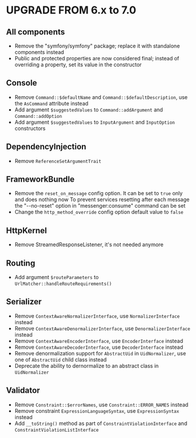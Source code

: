 UPGRADE FROM 6.x to 7.0
=======================

All components
--------------

 * Remove the "symfony/symfony" package; replace it with standalone components instead
 * Public and protected properties are now considered final;
   instead of overriding a property, set its value in the constructor

Console
-------

 * Remove `Command::$defaultName` and `Command::$defaultDescription`, use the `AsCommand` attribute instead
 * Add argument `$suggestedValues` to `Command::addArgument` and `Command::addOption`
 * Add argument `$suggestedValues` to `InputArgument` and `InputOption` constructors

DependencyInjection
-------------------

 * Remove `ReferenceSetArgumentTrait`

FrameworkBundle
---------------

 * Remove the `reset_on_message` config option. It can be set to `true` only and does nothing now
   To prevent services resetting after each message the "--no-reset" option in "messenger:consume" command can be set
 * Change the `http_method_override` config option default value to `false`

HttpKernel
----------

 * Remove StreamedResponseListener, it's not needed anymore

Routing
-------

 * Add argument `$routeParameters` to `UrlMatcher::handleRouteRequirements()`

Serializer
----------

 * Remove `ContextAwareNormalizerInterface`, use `NormalizerInterface` instead
 * Remove `ContextAwareDenormalizerInterface`, use `DenormalizerInterface` instead
 * Remove `ContextAwareEncoderInterface`, use `EncoderInterface` instead
 * Remove `ContextAwareDecoderInterface`, use `DecoderInterface` instead
 * Remove denormalization support for `AbstractUid` in `UidNormalizer`, use one of `AbstractUid` child class instead
 * Deprecate the ability to dernormalize to an abstract class in `UidNormalizer`

Validator
---------

 * Remove `Constraint::$errorNames`, use `Constraint::ERROR_NAMES` instead
 * Remove constraint `ExpressionLanguageSyntax`, use `ExpressionSyntax` instead
 * Add `__toString()` method as part of  `ConstraintViolationInterface` and `ConstraintViolationListInterface`
